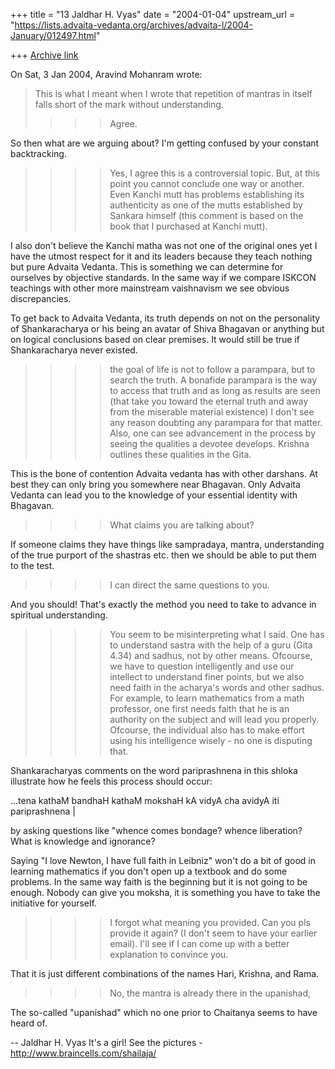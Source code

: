 +++
title = "13 Jaldhar H. Vyas"
date = "2004-01-04"
upstream_url = "https://lists.advaita-vedanta.org/archives/advaita-l/2004-January/012497.html"

+++
[Archive link](https://lists.advaita-vedanta.org/archives/advaita-l/2004-January/012497.html)

On Sat, 3 Jan 2004, Aravind Mohanram wrote:


>
> This is what I meant when I wrote that repetition of mantras in itself
> falls short of the mark without understanding.
>
> >>> Agree.

So then what are we arguing about?  I'm getting confused by your constant
backtracking.

> >>> Yes, I agree this is a controversial topic. But, at this point you
> >>> cannot conclude one way or another. Even Kanchi mutt has problems
> >>> establishing its authenticity as one of the mutts established by
> >>> Sankara himself (this comment is based on the book that I purchased
> >>> at Kanchi mutt).

I also don't believe the Kanchi matha was not one of the original ones yet
I have the utmost respect for it and its leaders because they teach
nothing but pure Advaita Vedanta.  This is something we can determine for
ourselves by objective standards.  In the same way if we compare ISKCON
teachings with other more mainstream vaishnavism we see obvious
discrepancies.

To get back to Advaita Vedanta, its truth depends on not on the
personality of Shankaracharya or his being an avatar of Shiva Bhagavan or
anything but on logical conclusions based on clear premises.  It would
still be true if Shankaracharya never existed.


> >>>the goal of life is not to follow a parampara, but to search the
> >>>truth. A bonafide parampara is the way to access that truth and as
> >>>long as results are seen (that take you toward the eternal truth and
> >>>away from the miserable material existence) I don't see any reason
> >>>doubting any parampara for that matter. Also, one can see advancement
> >>>in the process by seeing the qualities a devotee develops. Krishna
> >>>outlines these qualities in the Gita.
>

This is the bone of contention Advaita vedanta has with other darshans.
At best they can only bring you somewhere near Bhagavan.  Only Advaita
Vedanta can lead you to the knowledge of your essential identity with
Bhagavan.

> >>> What claims you are talking about?

If someone claims they have things like sampradaya, mantra, understanding
of the true purport of the shastras etc. then we should be able to put
them to the test.

> >>> I can direct the same questions
> >>> to you.

And you should!  That's exactly the method you need to take to advance in
spiritual understanding.

> >>> You seem to be misinterpreting what I said. One has to understand
> >>> sastra with the help of a guru (Gita 4.34) and sadhus, not by other
> >>> means. Ofcourse, we have to question intelligently and use our
> >>> intellect to understand finer points, but we also need faith in the
> >>> acharya's words and other sadhus. For example, to learn mathematics
> >>> from a math professor, one first needs faith that he is an authority
> >>> on the subject and will lead you properly. Ofcourse, the individual
> >>> also has to make effort using his intelligence wisely - no one is
> >>> disputing that.
>

Shankaracharyas comments on the word pariprashnena in this shloka
illustrate how he feels this process should occur:

...tena kathaM bandhaH kathaM mokshaH kA vidyA cha avidyA iti
pariprashnena |

by asking questions like "whence comes bondage? whence liberation?  What
is knowledge and ignorance?

Saying "I love Newton, I have full faith in Leibniz" won't do a bit of
good in learning mathematics if you don't open up a textbook and do some
problems.  In the same way faith is the beginning but it is not going to
be enough.  Nobody can give you moksha, it is something you have to take
the initiative for yourself.

> >>> I forgot what meaning you provided. Can you pls provide it again? (I
> >>> don't seem to have your earlier email). I'll see if I can come up
> >>> with a better explanation to convince you.

That it is just different combinations of the names Hari, Krishna, and
Rama.

> >>>No, the mantra is already there in the upanishad,

The so-called "upanishad" which no one prior to Chaitanya seems to have
heard of.


-- 
Jaldhar H. Vyas <jaldhar at braincells.com>
It's a girl! See the pictures - http://www.braincells.com/shailaja/


